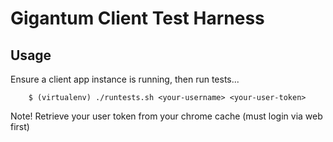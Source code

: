 
# Gigantum Client Test Harness

## Usage

Ensure a client app instance is running, then run tests...

```
    $ (virtualenv) ./runtests.sh <your-username> <your-user-token>
```

Note! Retrieve your user token from your chrome cache (must login via web first)

